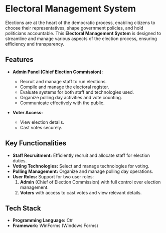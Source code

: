 # Electoral Management System

Elections are at the heart of the democratic process, enabling citizens to choose their representatives, shape government policies, and hold politicians accountable. This **Electoral Management System** is designed to streamline and manage various aspects of the election process, ensuring efficiency and transparency.

## Features

- **Admin Panel (Chief Election Commission):**
  - Recruit and manage staff to run elections.
  - Compile and manage the electoral register.
  - Evaluate systems for both staff and technologies used.
  - Organize polling day activities and vote counting.
  - Communicate effectively with the public.

- **Voter Access:**
  - View election details.
  - Cast votes securely.
  
## Key Functionalities

- **Staff Recruitment:** Efficiently recruit and allocate staff for election duties.
- **Voting Technologies:** Select and manage technologies for voting.
- **Polling Management:** Organize and manage polling day operations.
- **User Roles:** Support for two user roles:
  1. **Admin** (Chief of Election Commission) with full control over election management.
  2. **Voters** with access to cast votes and view relevant details.

## Tech Stack

- **Programming Language:** C#
- **Framework:** WinForms (Windows Forms)
